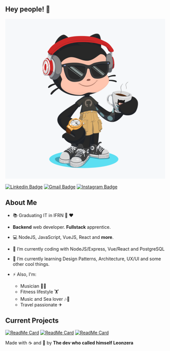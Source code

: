 ## Hey people! 👋


![Octocat](https://github.com/dev-leonzera/dev-leonzera/blob/master/octocat.png)

[![Linkedin Badge](https://img.shields.io/badge/-LinkedIn-blue?style=flat-square&logo=Linkedin&logoColor=white&link=https://www.linkedin.com/in/leonandrade/)](https://www.linkedin.com/in/leonandrade/)
[![Gmail Badge](https://img.shields.io/badge/-Gmail-c14438?style=flat-square&logo=Gmail&logoColor=white&link=mailto:leonandrade22@gmail.com)](mailto:leonandrade22@gmail.com)
[![Instagram Badge](https://img.shields.io/badge/-Instagram-BF008C?style=flat-square&logo=Instagram&logoColor=white&link=https://www.instagram.com/donleonzera)](https://www.instagram.com/donleonzera) 
## About Me



- :books: Graduating IT in IFRN :green_heart: ❤ 
- **Backend** web developer. **Fullstack** apprentice.
- 💻 NodeJS, JavaScript, VueJS, React and **more**.
- 🔭 I’m currently coding with NodeJS/Express, Vue/React and PostgreSQL
- 🌱 I’m currently learning Design Patterns, Architecture, UX/UI and some other cool things. 


- ⚡ Also, I'm: 
  - Musician 🎸🎹
  - Fitness lifestyle 🏋️‍
  - Music and Sea lover 🎶🌊
  - Travel passionate ✈

## Current Projects 


[![ReadMe Card](https://github-readme-stats.vercel.app/api/pin/?username=dev-leonzera&repo=knExpress)](https://github.com/dev-leonzera/knExpress)
[![ReadMe Card](https://github-readme-stats.vercel.app/api/pin/?username=dev-leonzera&repo=ApiStarter)](https://github.com/dev-leonzera/ApiStarter)
[![ReadMe Card](https://github-readme-stats.vercel.app/api/pin/?username=dev-leonzera&repo=Secrypter)](https://github.com/dev-leonzera/Secrypter)


Made with ☕ and 💪 by **The dev who called himself Leonzera**

